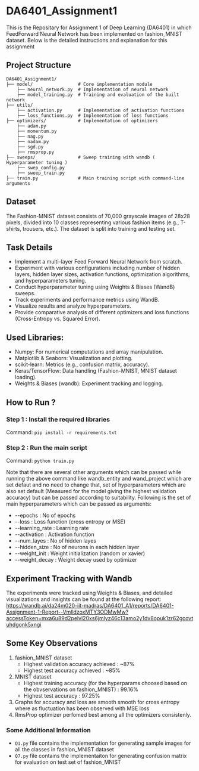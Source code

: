 # DA6401_Assignment1  
This is the Repositary for Assignment 1 of Deep Learning (DA6401) in which FeedForward Neural Network has been implemented on fashion_MNIST dataset. Below is the detailed instructions and explanation for this assignment
## Project Structure 
```
DA6401_Assignment1/
├── model/                 # Core implementation module
    ├── neural_network.py  # Implementation of neural network
    ├── model_training.py  # Training and evaluation of the built network
├── utils/
    ├── activation.py      # Implementation of activation functions
    ├── loss_functions.py  # Implementation of loss functions
├── optimizers/            # Implementation of optimizers
    ├── adam.py
    ├── momentum.py
    ├── nag.py
    ├── nadam.py
    ├── sgd.py
    ├── rmsprop.py
├── sweeps/                # Sweep training with wandb ( Hyperparameter tuning )     
    ├── swep_config.py
    ├── sweep_train.py                                 
├── train.py               # Main training script with command-line arguments
```
## Dataset 
The Fashion-MNIST dataset consists of 70,000 grayscale images of 28x28 pixels, divided into 10 classes representing various fashion items (e.g., T-shirts, trousers, etc.). The dataset is split into training and testing set.

## Task Details
*  Implement a multi-layer Feed Forward Neural Network from scratch.
*  Experiment with various configurations including number of hidden layers, hidden layer sizes, activation functions, optimization algorithms, and hyperparameters tuning.
*  Conduct hyperparameter tuning using Weights & Biases (WandB) sweeps.
*  Track experiments and performance metrics using WandB.
*  Visualize results and analyze hyperparameters.
*  Provide comparative analysis of different optimizers and loss functions (Cross-Entropy vs. Squared Error).

## Used Libraries:
*  Numpy: For numerical computations and array manipulation.
*  Matplotlib & Seaborn: Visualization and plotting.
*  scikit-learn: Metrics (e.g., confusion matrix, accuracy).
*  Keras/TensorFlow: Data handling (Fashion-MNIST, MNIST dataset loading).
*  Weights & Biases (wandb): Experiment tracking and logging.

## How to Run ?
### Step 1 : Install the required libraries
Command: ```pip install -r requirements.txt```
### Step 2 : Run the main script 
Command: ```python train.py```

Note that there are several other arguments which can be passed while running the above command like wandb_entity and wand_project which are set defaut and no need to change that, set of hyperparameters which are also set default (Measured for the model giving the highest validation accuracy) but can be passed according to suitability.
Following is the set of main hyperparameters which can be passed as arguments:
*  --epochs : No of epochs
*  --loss : Loss function (cross entropy or MSE)
*  --learning_rate : Learning rate
*  --activation : Activation function
*  --num_layes : No of hidden layes
*  --hidden_size : No of neurons in each hidden layer
*  --weight_init : Weight initialization (random or xavier)
*  --weight_decay : Weight decay used by optimizer

## Experiment Tracking with Wandb
The experiments were tracked using Weights & Biases, and detailed visualizations and insights can be found at the following report:
https://wandb.ai/da24m020-iit-madras/DA6401_A1/reports/DA6401-Assignment-1-Report--VmlldzoxMTY3ODMwMw?accessToken=mxa6u89d2pelvl20xs6jmlyz46c13amo2y1dv8opuk1zr62gcovtuhdgonk5xngi

## Some Key Observations 
1) fashion_MNIST dataset
   *  Highest validation accuracy achieved : ~87%
   *  Highest test accuracy achieved : ~85%
2) MNIST dataset
   * Highest training accuracy (for the hyperparams choosed based on the obvservations on fashion_MNIST) : 99.16%
   * Highest test accuracy : 97.25%
3) Graphs for accuracy and loss are smooth smooth for cross entropy where as fluctuation has been observed with MSE loss
4) RmsProp optimizer perfomed best among all the optimizers consistenly.

### Some Additional Information 
*  ```Q1.py``` file contains the implementation for generating sample images for all the classes in fashion_MNIST dataset
*  ```Q7.py``` file contains the implementaiton for generating confusion matrix for evaluation on test set of fashion_MNIST
